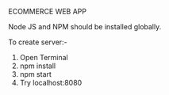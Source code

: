 ECOMMERCE WEB APP

Node JS and NPM should be installed globally.

To create server:-
1) Open Terminal
2) npm install
3) npm start
4) Try localhost:8080